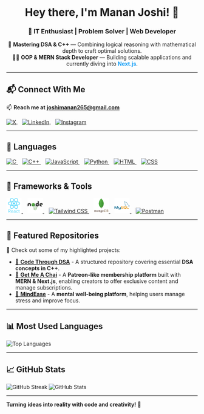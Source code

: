 <h1 align="center">Hey there, I'm Manan Joshi! 👋</h1>  
<h3 align="center">🚀 IT Enthusiast | Problem Solver | Web Developer</h3>  

<p align="center">
  🔢 <strong>Mastering DSA & C++</strong> — Combining logical reasoning with mathematical depth to craft optimal solutions.  
  <br>  
  🧑‍💻 <strong>OOP & MERN Stack Developer</strong> — Building scalable applications and currently diving into <span style="color: #0E9CF7;"><strong>Next.js</strong></span>.  
</p>  

---

## 📬 Connect With Me  
📫 <strong>Reach me at</strong> <a href="mailto:joshimanan265@gmail.com"><strong>joshimanan265@gmail.com</strong></a>

<p align="left">
  <a href="https://x.com/Manan_tx_007" target="blank">
    <img align="center" src="https://img.freepik.com/free-vector/new-2023-twitter-logo-x-icon-design_1017-45418.jpg?w=740&t=st=1726590988~exp=1726591588~hmac=05917c81aad1f3bf834d19114f24881e8338a2f3595ad7686dd9710d742b4aae" alt="X" height="30" width="40" />
  </a> &nbsp;&nbsp;
  <a href="https://www.linkedin.com/in/mananj27/" target="blank">
    <img align="center" src="https://raw.githubusercontent.com/rahuldkjain/github-profile-readme-generator/master/src/images/icons/Social/linked-in-alt.svg" alt="LinkedIn" height="30" width="40" />
  </a> &nbsp;&nbsp;
  <a href="https://www.instagram.com/joshi_manan_27/" target="blank">
    <img align="center" src="https://img.icons8.com/ios/50/000000/instagram-new.png" alt="Instagram" height="40" width="40" />
  </a>
</p>

---

## 🚀 Languages  
<p align="left">
  <a href="https://www.cprogramming.com/" target="_blank">
    <img src="https://img.icons8.com/color/48/000000/c-programming.png" alt="C"/>
  </a>
  &nbsp;&nbsp;
  <a href="https://cplusplus.com/doc/tutorial/classes/" target="_blank">
    <img src="https://img.icons8.com/color/48/000000/c-plus-plus-logo.png" alt="C++"/>
  </a>
  &nbsp;&nbsp;
  <a href="https://developer.mozilla.org/en-US/docs/Web/JavaScript" target="_blank">
    <img src="https://img.icons8.com/color/48/000000/javascript.png" alt="JavaScript"/>
  </a>
  &nbsp;&nbsp;
  <a href="https://www.python.org/" target="_blank">
    <img src="https://img.icons8.com/color/48/000000/python.png" alt="Python"/>
  </a>
  &nbsp;&nbsp;
  <a href="https://developer.mozilla.org/en-US/docs/Web/HTML" target="_blank">
    <img src="https://img.icons8.com/color/48/000000/html-5.png" alt="HTML"/>
  </a>
  &nbsp;&nbsp;
  <a href="https://developer.mozilla.org/en-US/docs/Web/CSS" target="_blank">
    <img src="https://img.icons8.com/color/48/000000/css3.png" alt="CSS"/>
  </a>
</p>

---

## 🚀 Frameworks & Tools  
<p align="left">
  <a href="https://react.dev/" target="_blank" rel="noreferrer">
    <img src="https://raw.githubusercontent.com/devicons/devicon/master/icons/react/react-original-wordmark.svg" alt="React" width="40" height="40"/>
  </a> &nbsp;&nbsp;
  <a href="https://nodejs.org/" target="_blank" rel="noreferrer">
    <img src="https://raw.githubusercontent.com/devicons/devicon/master/icons/nodejs/nodejs-original-wordmark.svg" alt="Node.js" width="40" height="40"/>
  </a> &nbsp;&nbsp;
  <a href="https://tailwindcss.com/" target="_blank" rel="noreferrer">
    <img src="https://www.vectorlogo.zone/logos/tailwindcss/tailwindcss-icon.svg" alt="Tailwind CSS" width="40" height="40"/>
  </a> &nbsp;&nbsp;
  <a href="https://www.mongodb.com/" target="_blank" rel="noreferrer">
    <img src="https://raw.githubusercontent.com/devicons/devicon/master/icons/mongodb/mongodb-original-wordmark.svg" alt="MongoDB" width="40" height="40"/>
  </a> &nbsp;&nbsp;
  <a href="https://www.mysql.com/" target="_blank" rel="noreferrer">
    <img src="https://raw.githubusercontent.com/devicons/devicon/master/icons/mysql/mysql-original-wordmark.svg" alt="MySQL" width="40" height="40"/>
  </a> &nbsp;&nbsp;
  <a href="https://www.postman.com/" target="_blank" rel="noreferrer">
    <img src="https://www.vectorlogo.zone/logos/getpostman/getpostman-icon.svg" alt="Postman" width="40" height="40"/>
  </a>
</p>

---

## 📌 Featured Repositories  
🚀 Check out some of my highlighted projects:  
- [🔗 **Code Through DSA**](https://github.com/Manan-Joshi750/Code_Through_DSA_CPP) - A structured repository covering essential **DSA concepts in C++**.  
- [🔗 **Get Me A Chai**](https://github.com/Manan-Joshi750/Get_Me_A_Chai) - A **Patreon-like membership platform** built with **MERN & Next.js**, enabling creators to offer exclusive content and manage subscriptions.  
- [🔗 **MindEase**](https://github.com/Manan-Joshi750/MindEase) - A **mental well-being platform**, helping users manage stress and improve focus.  

---

## 📊 Most Used Languages  
![Top Languages](https://github-readme-stats.vercel.app/api/top-langs/?username=Manan-Joshi750&layout=compact&theme=tokyonight)  

---

## 📈 GitHub Stats  
![GitHub Streak](https://streak-stats.demolab.com/?user=Manan-Joshi750&theme=dark) 
![GitHub Stats](https://github-readme-stats.vercel.app/api?username=Manan-Joshi750&show_icons=true&theme=radical)  

---

**Turning ideas into reality with code and creativity!** 🚀
